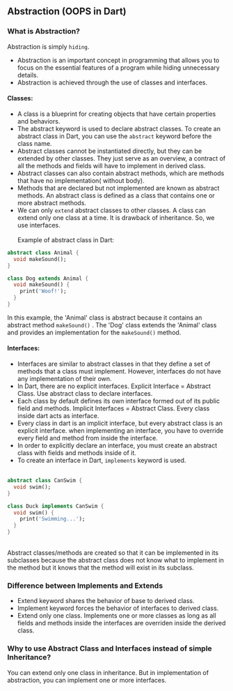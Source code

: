 ## Abstraction (OOPS in Dart)

### What is Abstraction?

Abstraction is simply `hiding`.

- Abstraction is an important concept in programming that allows you to focus on the essential
  features of a program while hiding unnecessary details.
- Abstraction is achieved through the use of classes and interfaces.

#### Classes:

- A class is a blueprint for creating objects that have certain properties and behaviors.
- The abstract keyword is used to declare abstract classes. To create an abstract class in Dart, you
  can use the `abstract` keyword before the class name.
- Abstract classes cannot be instantiated directly, but they can be extended by other classes. They
  just serve as an overview, a contract of all the methods and fields will have to implement in
  derived class.
- Abstract classes can also contain abstract methods, which are methods that have no implementation(
  without body).
- Methods that are declared but not implemented are known as abstract methods. An abstract class is
  defined as a class that contains one or more abstract methods.
- We can only `extend` abstract classes to other classes. A class can extend only one class at a
  time. It is drawback of inheritance. So, we use interfaces.
  <br/><br/> Example of abstract class in Dart:

```dart
abstract class Animal {
  void makeSound();
}

class Dog extends Animal {
  void makeSound() {
    print('Woof!');
  }
}
```

In this example, the 'Animal' class is abstract because it contains an abstract method `makeSound()`
. The 'Dog' class extends the 'Animal' class and provides an implementation for the `makeSound()`
method.

#### Interfaces:

- Interfaces are similar to abstract classes in that they define a set of methods that a class must
  implement. However, interfaces do not have any implementation of their own.
- In Dart, there are no explicit interfaces. Explicit Interface = Abstract Class. Use abstract class
  to declare interfaces.
- Each class by default defines its own interface formed out
  of its public field and methods. Implicit Interfaces = Abstract Class. Every class inside dart
  acts as interface.
- Every class in dart is an implicit interface, but every abstract class is an explicit interface.
  when implementing an interface, you have to override every field and method from inside the
  interface.
- In order to explicitly declare an interface, you must create an abstract class with fields and
  methods inside of it.
- To create an interface in Dart, `implements` keyword is used.
  <br/><br/>

```dart
abstract class CanSwim {
  void swim();
}

class Duck implements CanSwim {
  void swim() {
    print('Swimming...');
  }
}
```

  <br/> Abstract classes/methods are created so that it can be implemented in its subclasses because
  the abstract class does not know what to implement in the method but it knows that the method will
  exist in its subclass.

### Difference between Implements and Extends

- Extend keyword shares the behavior of base to derived class.
- Implement keyword forces the behavior of interfaces to derived class.
- Extend only one class. Implements one or more classes as long as all fields and methods inside the
  interfaces are overriden inside the derived class.

### Why to use Abstract Class and Interfaces instead of simple Inheritance?

You can extend only one class in inheritance. But in implementation of abstraction, you can
implement one or more interfaces.